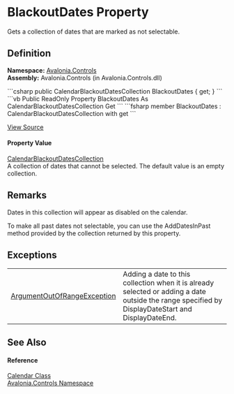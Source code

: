 # BlackoutDates Property


Gets a collection of dates that are marked as not selectable.



## Definition
**Namespace:** <a href="N_Avalonia_Controls">Avalonia.Controls</a>  
**Assembly:** Avalonia.Controls (in Avalonia.Controls.dll)

<Tabs groupId="api-code-preview">
<TabItem value="csharp" label="C#">
```csharp
public CalendarBlackoutDatesCollection BlackoutDates { get; }
```
</TabItem>
<TabItem value="vb" label="VB">
```vb
Public ReadOnly Property BlackoutDates As CalendarBlackoutDatesCollection
	Get
```
</TabItem>
<TabItem value="fsharp" label="F#">
```fsharp
member BlackoutDates : CalendarBlackoutDatesCollection with get
```
</TabItem>
</Tabs>



<a href="https://github.com/AvaloniaUI/Avalonia/tree/master/src/Avalonia.Controls/Calendar/Calendar.cs#L864" title="View the source code">View Source</a>



#### Property Value
<a href="T_Avalonia_Controls_Primitives_CalendarBlackoutDatesCollection">CalendarBlackoutDatesCollection</a>  
A collection of dates that cannot be selected. The default value is an empty collection.

## Remarks

Dates in this collection will appear as disabled on the calendar.

To make all past dates not selectable, you can use the AddDatesInPast method provided by the collection returned by this property.


## Exceptions
<table>
<tr>
<td><a href="https://learn.microsoft.com/dotnet/api/system.argumentoutofrangeexception" target="_blank" rel="noopener noreferrer">ArgumentOutOfRangeException</a></td>
<td>Adding a date to this collection when it is already selected or adding a date outside the range specified by DisplayDateStart and DisplayDateEnd.</td>
</tr>
</table>

## See Also


#### Reference
<a href="T_Avalonia_Controls_Calendar">Calendar Class</a>  
<a href="N_Avalonia_Controls">Avalonia.Controls Namespace</a>  

